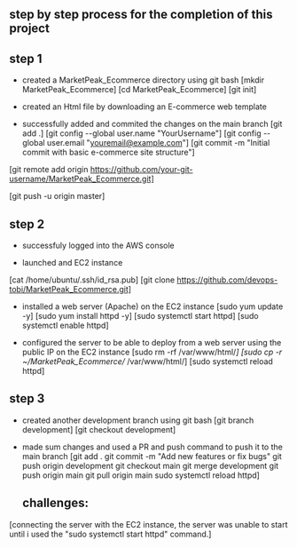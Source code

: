 ## step by step process for the completion of this project

## step 1
- created a MarketPeak_Ecommerce directory using git bash
   [mkdir MarketPeak_Ecommerce]
    [cd MarketPeak_Ecommerce]
    [git init]

- created an Html file by downloading an E-commerce web template

- successfully added and commited the changes on the main branch
     [git add .]
       [git config --global user.name "YourUsername"]
       [git config --global user.email "youremail@example.com"]
       [git commit -m "Initial commit with basic e-commerce site structure"]

[git remote add origin https://github.com/your-git-username/MarketPeak_Ecommerce.git]

[git push -u origin master]

## step 2
- successfuly logged into the AWS console 

- launched and EC2 instance

 [cat /home/ubuntu/.ssh/id_rsa.pub]
[git clone https://github.com/devops-tobi/MarketPeak_Ecommerce.git]

- installed a web server (Apache) on the EC2 instance
 [sudo yum update -y]
[sudo yum install httpd -y]
[sudo systemctl start httpd]
[sudo systemctl enable httpd]

- configured the server to be able to deploy from a web server using the public IP on the EC2 instance
   [sudo rm -rf /var/www/html/*]
[sudo cp -r ~/MarketPeak_Ecommerce/* /var/www/html/]
[sudo systemctl reload httpd]


## step 3
- created another development branch using git bash
  [git branch development]
[git checkout development]

- made sum changes and used a PR and push command to push it to the main branch
[git add .
git commit -m "Add new features or fix bugs"
git push origin development
git checkout main
git merge development
git push origin main
git pull origin main
sudo systemctl reload httpd]

  ## challenges:
[connecting the server with the EC2 instance, the server was unable to start until i used the "sudo systemctl start httpd" command.]

